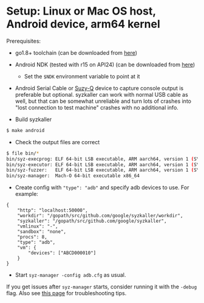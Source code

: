 # Setup: Linux or Mac OS host, Android device, arm64 kernel

Prerequisites:
 - go1.8+ toolchain (can be downloaded from [here](https://golang.org/dl/))
 - Android NDK (tested with r15 on API24) (can be downloaded from [here](https://developer.android.com/ndk/downloads/index.html))
     + Set the `$NDK` environment variable to point at it
 - Android Serial Cable or [Suzy-Q](https://chromium.googlesource.com/chromiumos/platform/ec/+/master/docs/case_closed_debugging.md) device to capture console output is preferable but optional. syzkaller can work with normal USB cable as well, but that can be somewhat unreliable and turn lots of crashes into "lost connection to test machine" crashes with no additional info.

 - Build syzkaller

```sh
$ make android
```

 - Check the output files are correct

```sh
$ file bin/*
bin/syz-execprog: ELF 64-bit LSB executable, ARM aarch64, version 1 (SYSV), statically linked, stripped
bin/syz-executor: ELF 64-bit LSB executable, ARM aarch64, version 1 (SYSV), statically linked, not stripped
bin/syz-fuzzer:   ELF 64-bit LSB executable, ARM aarch64, version 1 (SYSV), statically linked, stripped
bin/syz-manager:  Mach-O 64-bit executable x86_64
```

 - Create config with `"type": "adb"` and specify adb devices to use. For example:
```
{
	"http": "localhost:50000",
	"workdir": "/gopath/src/github.com/google/syzkaller/workdir",
	"syzkaller": "/gopath/src/github.com/google/syzkaller",
	"vmlinux": "-",
	"sandbox": "none",
	"procs": 8,
	"type": "adb",
	"vm": {
		"devices": ["ABCD000010"]
	}
}
```

 - Start `syz-manager -config adb.cfg` as usual.

If you get issues after `syz-manager` starts, consider running it with the `-debug` flag.
Also see [this page](troubleshooting.md) for troubleshooting tips.
